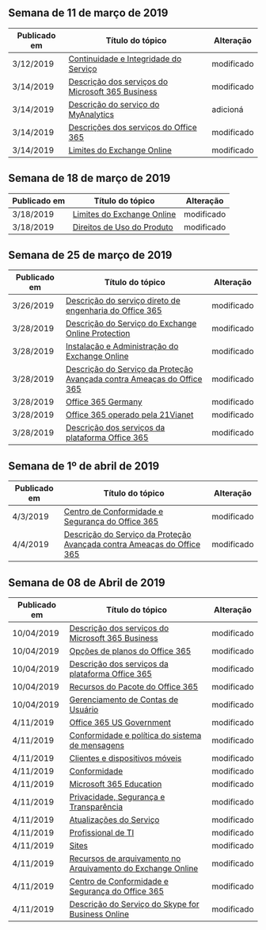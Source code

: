 <!-- This file is generated automatically each week. Changes made to this file will be overwritten.-->




## <a name="week-of-march-11-2019"></a>Semana de 11 de março de 2019


| Publicado em |Título do tópico | Alteração |
|------|------------|--------|
| 3/12/2019 | [Continuidade e Integridade do Serviço](/Office365/ServiceDescriptions/office-365-platform-service-description/service-health-and-continuity) | modificado |
| 3/14/2019 | [Descrição dos serviços do Microsoft 365 Business](/Office365/ServiceDescriptions/microsoft-365-business-service-description) | modificado |
| 3/14/2019 | [Descrição do serviço do MyAnalytics](/Office365/ServiceDescriptions/mya-service-description) | adicioná |
| 3/14/2019 | [Descrições dos serviços do Office 365](/Office365/ServiceDescriptions/office-365-service-descriptions-technet-library) | modificado |
| 3/14/2019 | [Limites do Exchange Online](/Office365/ServiceDescriptions/exchange-online-service-description/exchange-online-limits) | modificado |


## <a name="week-of-march-18-2019"></a>Semana de 18 de março de 2019


| Publicado em |Título do tópico | Alteração |
|------|------------|--------|
| 3/18/2019 | [Limites do Exchange Online](/Office365/ServiceDescriptions/exchange-online-service-description/exchange-online-limits) | modificado |
| 3/18/2019 | [Direitos de Uso do Produto](/Office365/ServiceDescriptions/office-365-platform-service-description/product-use-rights) | modificado |


## <a name="week-of-march-25-2019"></a>Semana de 25 de março de 2019


| Publicado em |Título do tópico | Alteração |
|------|------------|--------|
| 3/26/2019 | [Descrição do serviço direto de engenharia do Office 365](/Office365/ServiceDescriptions/office-365-engineering-direct-service-description) | modificado |
| 3/28/2019 | [Descrição do Serviço do Exchange Online Protection](/Office365/ServiceDescriptions/exchange-online-protection-service-description/exchange-online-protection-service-description) | modificado |
| 3/28/2019 | [Instalação e Administração do Exchange Online](/Office365/ServiceDescriptions/exchange-online-service-description/exchange-online-setup-and-administration) | modificado |
| 3/28/2019 | [Descrição do Serviço da Proteção Avançada contra Ameaças do Office 365](/Office365/ServiceDescriptions/office-365-advanced-threat-protection-service-description) | modificado |
| 3/28/2019 | [Office 365 Germany](/Office365/ServiceDescriptions/office-365-platform-service-description/office-365-germany) | modificado |
| 3/28/2019 | [Office 365 operado pela 21Vianet](/Office365/ServiceDescriptions/office-365-platform-service-description/office-365-operated-by-21vianet) | modificado |
| 3/28/2019 | [Descrição dos serviços da plataforma Office 365](/Office365/ServiceDescriptions/office-365-platform-service-description/office-365-platform-service-description) | modificado |


## <a name="week-of-april-01-2019"></a>Semana de 1º de abril de 2019


| Publicado em |Título do tópico | Alteração |
|------|------------|--------|
| 4/3/2019 | [Centro de Conformidade e Segurança do Office 365](/Office365/ServiceDescriptions/office-365-platform-service-description/office-365-securitycompliance-center) | modificado |
| 4/4/2019 | [Descrição do Serviço da Proteção Avançada contra Ameaças do Office 365](/Office365/ServiceDescriptions/office-365-advanced-threat-protection-service-description) | modificado |


## <a name="week-of-april-08-2019"></a>Semana de 08 de Abril de 2019


| Publicado em |Título do tópico | Alteração |
|------|------------|--------|
| 10/04/2019 | [Descrição dos serviços do Microsoft 365 Business](/Office365/ServiceDescriptions/microsoft-365-business-service-description) | modificado |
| 10/04/2019 | [Opções de planos do Office 365](/Office365/ServiceDescriptions/office-365-platform-service-description/office-365-plan-options) | modificado |
| 10/04/2019 | [Descrição dos serviços da plataforma Office 365](/Office365/ServiceDescriptions/office-365-platform-service-description/office-365-platform-service-description) | modificado |
| 10/04/2019 | [Recursos do Pacote do Office 365](/Office365/ServiceDescriptions/office-365-platform-service-description/office-365-suite-features) | modificado |
| 10/04/2019 | [Gerenciamento de Contas de Usuário](/Office365/ServiceDescriptions/office-365-platform-service-description/user-account-management) | modificado |
| 4/11/2019 | [Office 365 US Government](/Office365/ServiceDescriptions/office-365-platform-service-description/office-365-us-government/office-365-us-government) | modificado |
| 4/11/2019 | [Conformidade e política do sistema de mensagens](/Office365/ServiceDescriptions/exchange-online-protection-service-description/messaging-policy-and-compliance-servicedesc) | modificado |
| 4/11/2019 | [Clientes e dispositivos móveis](/Office365/ServiceDescriptions/exchange-online-service-description/clients-and-mobile-devices) | modificado |
| 4/11/2019 | [Conformidade](/Office365/ServiceDescriptions/office-365-platform-service-description/compliance-servicedesc) | modificado |
| 4/11/2019 | [Microsoft 365 Education](/Office365/ServiceDescriptions/office-365-platform-service-description/microsoft-365-education) | modificado |
| 4/11/2019 | [Privacidade, Segurança e Transparência](/Office365/ServiceDescriptions/office-365-platform-service-description/privacy-security-and-transparency) | modificado |
| 4/11/2019 | [Atualizações do Serviço](/Office365/ServiceDescriptions/office-365-platform-service-description/service-updates) | modificado |
| 4/11/2019 | [Profissional de TI](/Office365/ServiceDescriptions/sharepoint-online-service-description/it-professional) | modificado |
| 4/11/2019 | [Sites](/Office365/ServiceDescriptions/sharepoint-online-service-description/sites-servicedesc) | modificado |
| 4/11/2019 | [Recursos de arquivamento no Arquivamento do Exchange Online](/Office365/ServiceDescriptions/exchange-online-archiving-service-description/archive-features) | modificado |
| 4/11/2019 | [Centro de Conformidade e Segurança do Office 365](/Office365/ServiceDescriptions/office-365-platform-service-description/office-365-securitycompliance-center) | modificado |
| 4/11/2019 | [Descrição do Serviço do Skype for Business Online](/Office365/ServiceDescriptions/skype-for-business-online-service-description/skype-for-business-online-service-description) | modificado |
